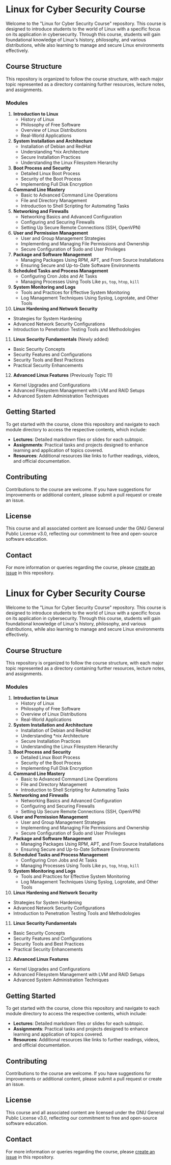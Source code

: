 # Linux for Cyber Security Course

Welcome to the "Linux for Cyber Security Course" repository. This course is designed to introduce students to the world of Linux with a specific focus on its application in cybersecurity. Through this course, students will gain foundational knowledge of Linux's history, philosophy, and various distributions, while also learning to manage and secure Linux environments effectively.

## Course Structure

This repository is organized to follow the course structure, with each major topic represented as a directory containing further resources, lecture notes, and assignments.

### Modules

1. **Introduction to Linux**
   - History of Linux
   - Philosophy of Free Software
   - Overview of Linux Distributions
   - Real-World Applications
2. **System Installation and Architecture**
   - Installation of Debian and RedHat
   - Understanding *nix Architecture
   - Secure Installation Practices
   - Understanding the Linux Filesystem Hierarchy
3. **Boot Process and Security**
   - Detailed Linux Boot Process
   - Security of the Boot Process
   - Implementing Full Disk Encryption
4. **Command Line Mastery**
   - Basic to Advanced Command Line Operations
   - File and Directory Management
   - Introduction to Shell Scripting for Automating Tasks
5. **Networking and Firewalls**
   - Networking Basics and Advanced Configuration
   - Configuring and Securing Firewalls
   - Setting Up Secure Remote Connections (SSH, OpenVPN)
6. **User and Permission Management**
   - User and Group Management Strategies
   - Implementing and Managing File Permissions and Ownership
   - Secure Configuration of Sudo and User Privileges
7. **Package and Software Management**
   - Managing Packages Using RPM, APT, and From Source Installations
   - Ensuring Secure and Up-to-Date Software Environments
8. **Scheduled Tasks and Process Management**
   - Configuring Cron Jobs and At Tasks
   - Managing Processes Using Tools Like `ps`, `top`, `htop`, `kill`
9. **System Monitoring and Logs**
   - Tools and Practices for Effective System Monitoring
   - Log Management Techniques Using Syslog, Logrotate, and Other Tools
10. **Linux Hardening and Network Security**
   - Strategies for System Hardening
   - Advanced Network Security Configurations
   - Introduction to Penetration Testing Tools and Methodologies
11. **Linux Security Fundamentals** (Newly added)
   - Basic Security Concepts
   - Security Features and Configurations
   - Security Tools and Best Practices
   - Practical Security Enhancements
12. **Advanced Linux Features** (Previously Topic 11)
   - Kernel Upgrades and Configurations
   - Advanced Filesystem Management with LVM and RAID Setups
   - Advanced System Administration Techniques

## Getting Started

To get started with the course, clone this repository and navigate to each module directory to access the respective contents, which include:

- **Lectures**: Detailed markdown files or slides for each subtopic.
- **Assignments**: Practical tasks and projects designed to enhance learning and application of topics covered.
- **Resources**: Additional resources like links to further readings, videos, and official documentation.

## Contributing

Contributions to the course are welcome. If you have suggestions for improvements or additional content, please submit a pull request or create an issue.

## License

This course and all associated content are licensed under the GNU General Public License v3.0, reflecting our commitment to free and open-source software education.

## Contact

For more information or queries regarding the course, please [create an issue](https://github.com/username/LinuxForCyberSecurityCourse/issues) in this repository.
# Linux for Cyber Security Course

Welcome to the "Linux for Cyber Security Course" repository. This course is designed to introduce students to the world of Linux with a specific focus on its application in cybersecurity. Through this course, students will gain foundational knowledge of Linux's history, philosophy, and various distributions, while also learning to manage and secure Linux environments effectively.

## Course Structure

This repository is organized to follow the course structure, with each major topic represented as a directory containing further resources, lecture notes, and assignments.

### Modules

1. **Introduction to Linux**
   - History of Linux
   - Philosophy of Free Software
   - Overview of Linux Distributions
   - Real-World Applications
2. **System Installation and Architecture**
   - Installation of Debian and RedHat
   - Understanding *nix Architecture
   - Secure Installation Practices
   - Understanding the Linux Filesystem Hierarchy
3. **Boot Process and Security**
   - Detailed Linux Boot Process
   - Security of the Boot Process
   - Implementing Full Disk Encryption
4. **Command Line Mastery**
   - Basic to Advanced Command Line Operations
   - File and Directory Management
   - Introduction to Shell Scripting for Automating Tasks
5. **Networking and Firewalls**
   - Networking Basics and Advanced Configuration
   - Configuring and Securing Firewalls
   - Setting Up Secure Remote Connections (SSH, OpenVPN)
6. **User and Permission Management**
   - User and Group Management Strategies
   - Implementing and Managing File Permissions and Ownership
   - Secure Configuration of Sudo and User Privileges
7. **Package and Software Management**
   - Managing Packages Using RPM, APT, and From Source Installations
   - Ensuring Secure and Up-to-Date Software Environments
8. **Scheduled Tasks and Process Management**
   - Configuring Cron Jobs and At Tasks
   - Managing Processes Using Tools Like `ps`, `top`, `htop`, `kill`
9. **System Monitoring and Logs**
   - Tools and Practices for Effective System Monitoring
   - Log Management Techniques Using Syslog, Logrotate, and Other Tools
10. **Linux Hardening and Network Security**
   - Strategies for System Hardening
   - Advanced Network Security Configurations
   - Introduction to Penetration Testing Tools and Methodologies
11. **Linux Security Fundamentals** 
   - Basic Security Concepts
   - Security Features and Configurations
   - Security Tools and Best Practices
   - Practical Security Enhancements
12. **Advanced Linux Features** 
   - Kernel Upgrades and Configurations
   - Advanced Filesystem Management with LVM and RAID Setups
   - Advanced System Administration Techniques

## Getting Started

To get started with the course, clone this repository and navigate to each module directory to access the respective contents, which include:

- **Lectures**: Detailed markdown files or slides for each subtopic.
- **Assignments**: Practical tasks and projects designed to enhance learning and application of topics covered.
- **Resources**: Additional resources like links to further readings, videos, and official documentation.

## Contributing

Contributions to the course are welcome. If you have suggestions for improvements or additional content, please submit a pull request or create an issue.

## License

This course and all associated content are licensed under the GNU General Public License v3.0, reflecting our commitment to free and open-source software education.

## Contact

For more information or queries regarding the course, please [create an issue](https://github.com/username/LinuxForCyberSecurityCourse/issues) in this repository.
